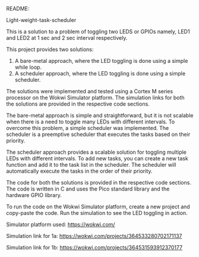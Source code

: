 README:

Light-weight-task-scheduler

This is a solution to a problem of toggling two LEDS or GPIOs namely, LED1 and LED2 at 1 sec and 2 sec interval respectively.

This project provides two solutions:

1. A bare-metal approach, where the LED toggling is done using a simple while loop.
2. A scheduler approach, where the LED toggling is done using a simple scheduler.

The solutions were implemented and tested using a Cortex M series processor on the Wokwi Simulator platform. The simulation links for both the solutions are provided in the respective code sections.

The bare-metal approach is simple and straightforward, but it is not scalable when there is a need to toggle many LEDs with different intervals. To overcome this problem, a simple scheduler was implemented. The scheduler is a preemptive scheduler that executes the tasks based on their priority.

The scheduler approach provides a scalable solution for toggling multiple LEDs with different intervals. To add new tasks, you can create a new task function and add it to the task list in the scheduler. The scheduler will automatically execute the tasks in the order of their priority.

The code for both the solutions is provided in the respective code sections. The code is written in C and uses the Pico standard library and the hardware GPIO library.

To run the code on the Wokwi Simulator platform, create a new project and copy-paste the code. Run the simulation to see the LED toggling in action.


Simulator platform used: https://wokwi.com/

Simulation link for 1a:  https://wokwi.com/projects/364533280702171137

Simulation link for 1b:  https://wokwi.com/projects/364531593912370177
